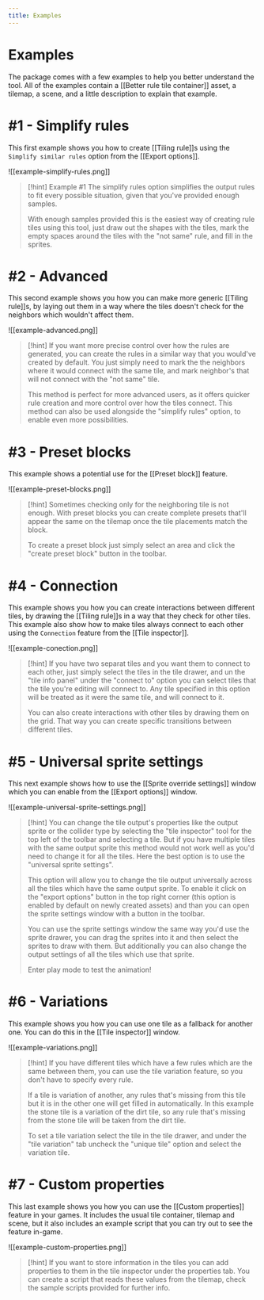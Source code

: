 ```yaml
---
title: Examples
---
```

# Examples

The package comes with a few examples to help you better understand the tool. All of the examples contain a [[Better rule tile container]] asset, a tilemap, a scene, and a little description to explain that example.

# #1 - Simplify rules

This first example shows you how to create [[Tiling rule]]s using the `Simplify similar rules` option from the [[Export options]].

![[example-simplify-rules.png]]

> [!hint] Example #1
> The simplify rules option simplifies the output rules to fit every possible situation, given that you've provided enough samples.
> 
> With enough samples provided this is the easiest way of creating rule tiles using this tool, just draw out the shapes with the tiles, mark the empty spaces around the tiles with the "not same" rule, and fill in the sprites.

# #2 - Advanced

This second example shows you how you can make more generic [[Tiling rule]]s, by laying out them in a way where the tiles doesn't check for the neighbors which wouldn't affect them.

![[example-advanced.png]]

> [!hint]
> If you want more precise control over how the rules are generated, you can create the rules in a similar way that you would've created by default. You just simply need to mark the the neighbors where it would connect with the same tile, and mark neighbor's that will not connect with the "not same" tile.
>
>This method is perfect for more advanced users, as it offers quicker rule creation and more control over how the tiles connect. This method can also be used alongside the "simplify rules" option, to enable even more possibilities.

# #3 - Preset blocks

This example shows a potential use for the [[Preset block]] feature.

![[example-preset-blocks.png]]

> [!hint]
> Sometimes checking only for the neighboring tile is not enough. With preset blocks you can create complete presets that'll appear the same on the tilemap once the tile placements match the block.
> 
> To create a preset block just simply select an area and click the "create preset block" button in the toolbar.

# #4 - Connection

This example shows you how you can create interactions between different tiles, by drawing the [[Tiling rule]]s in a way that they check for other tiles. This example also show how to make tiles always connect to each other using the `Connection` feature from the [[Tile inspector]].

![[example-conection.png]]

> [!hint]
> If you have two separat tiles and you want them to connect to each other, just simply select the tiles in the tile drawer, and un the "tile info panel" under the "connect to" option you can select tiles that the tile you're editing will connect to. Any tile specified in this option will be treated as it were the same tile, and will connect to it.
> 
> You can also create interactions with other tiles by drawing them on the grid. That way you can create specific transitions between different tiles.

# #5 - Universal sprite settings

This next example shows how to use the [[Sprite override settings]] window which you can enable from the [[Export options]] window.

![[example-universal-sprite-settings.png]]

> [!hint]
> You can change the tile output's properties like the output sprite or the collider type by selecting the "tile inspector" tool for the top left of the toolbar and selecting a tile. But if you have multiple tiles with the same output sprite this method would not work well as you'd need to change it for all the tiles. Here the best option is to use the "universal sprite settings".
>
> This option will allow you to change the tile output universally across all the tiles which have the same output sprite. To enable it click on the "export options" button in the top right corner (this option is enabled by default on newly created assets) and than you can open the sprite settings window with a button in the toolbar.
>
> You can use the sprite settings window the same way you'd use the sprite drawer, you can drag the sprites into it and then select the sprites to draw with them. But additionally you can also change the output settings of all the tiles which use that sprite.
>
> Enter play mode to test the animation!

# #6 - Variations

This example shows you how you can use one tile as a fallback for another one. You can do this in the [[Tile inspector]] window.

![[example-variations.png]]

> [!hint]
> If you have different tiles which have a few rules which are the same between them, you can use the tile variation feature, so you don't have to specify every rule.
> 
> If a tile is variation of another, any rules that's missing from this tile but it is in the other one will get filled in automatically. In this example the stone tile is a variation of the dirt tile, so any rule that's missing from the stone tile will be taken from the dirt tile.
> 
> To set a tile variation select the tile in the tile drawer, and under the "tile variation" tab uncheck the "unique tile" option and select the variation tile.

# #7 - Custom properties

This last example shows you how you can use the [[Custom properties]] feature in your games. It includes the usual tile container, tilemap and scene, but it also includes an example script that you can try out to see the feature in-game.

![[example-custom-properties.png]]

> [!hint]
> If you want to store information in the tiles you can add properties to them in the tile inspector under the properties tab. You can create a script that reads these values from the tilemap, check the sample scripts provided for further info.